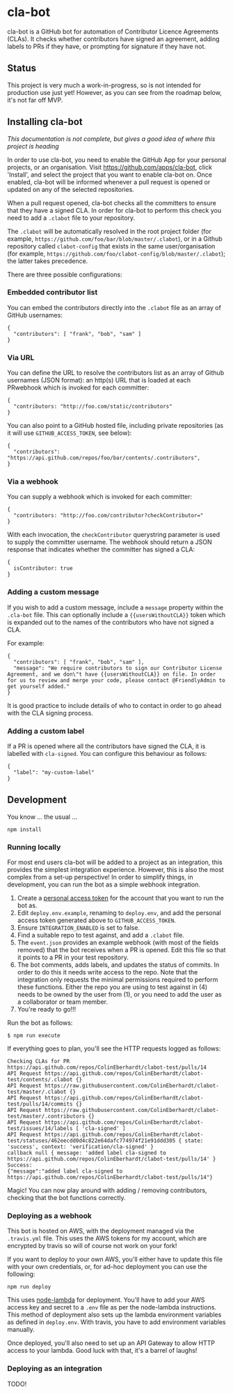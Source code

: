 # cla-bot

cla-bot is a GitHub bot for automation of Contributor Licence Agreements (CLAs). It checks whether contributors have signed an agreement, adding labels to PRs if they have, or prompting for signature if they have not.

## Status

This project is very much a work-in-progress, so is not intended for production use just yet! However, as you can see from the roadmap below, it's not far off MVP.


## Installing cla-bot

*This documentation is not complete, but gives a good idea of where this project is heading*

In order to use cla-bot, you need to enable the GitHub App for your personal projects, or an organisation. Visit https://github.com/apps/cla-bot, click 'Install', and select the project that you want to enable cla-bot on. Once enabled, cla-bot will be informed whenever a pull request is opened or updated on any of the selected repositories.

When a pull request opened, cla-bot checks all the committers to ensure that they have a signed CLA. In order for cla-bot to perform this check you need to add a `.clabot` file to your repository.

The `.clabot` will be automatically resolved in the root project folder (for example, `https://github.com/foo/bar/blob/master/.clabot`), or in a Github repository called `clabot-config` that exists in the same user/organisation (for example, `https://github.com/foo/clabot-config/blob/master/.clabot`); the latter takes precedence.

There are three possible configurations:

### Embedded contributor list

You can embed the contributors directly into the `.clabot` file as an array of GitHub usernames:

```
{
  "contributors": [ "frank", "bob", "sam" ]
}
```

### Via URL

You can define the URL to resolve the contributors list as an array of Github usernames (JSON format):  an http(s) URL that is loaded at each PRwebhook which is invoked for each committer:

```
{
  "contributors: "http://foo.com/static/contributors"
}
```

You can also point to a GitHub hosted file, including private repositories (as it will use `GITHUB_ACCESS_TOKEN`, see below):

```
{
  "contributors": "https://api.github.com/repos/foo/bar/contents/.contributors",
}
```

### Via a webhook

You can supply a webhook which is invoked for each committer:

```
{
  "contributors: "http://foo.com/contributor?checkContributor="
}
```

With each invocation, the `checkContributor` querystring parameter is used to supply the committer username. The webhook should return a JSON response that indicates whether the committer has signed a CLA:

```
{
  isContributor: true
}
```

### Adding a custom message

If you wish to add a custom message, include a `message` property within the `.cla-bot` file. This can optionally include a `{{usersWithoutCLA}}` token which is expanded out to the names of the contributors who have not signed a CLA.

For example:

```
{
  "contributors": [ "frank", "bob", "sam" ],
  "message": "We require contributors to sign our Contributor License Agreement, and we don\"t have {{usersWithoutCLA}} on file. In order for us to review and merge your code, please contact @FriendlyAdmin to get yourself added."
}
```

It is good practice to include details of who to contact in order to go ahead with the CLA signing process.

### Adding a custom label

If a PR is opened where all the contributors have signed the CLA, it is labelled with `cla-signed`. You can configure this behaviour as follows:

```
{
  "label": "my-custom-label"
}
```

## Development

You know ... the usual ...

~~~
npm install
~~~

### Running locally

For most end users cla-bot will be added to a project as an integration, this provides the simplest integration experience. However, this is also the most complex from a set-up perspective! In order to simplify things, in development, you can run the bot as a simple webhook integration.

1. Create a [personal access token](https://github.com/settings/tokens) for the account that you want to run the bot as.
2. Edit `deploy.env.example`, renaming to `deploy.env`, and add the personal access token generated above to `GITHUB_ACCESS_TOKEN`.
3. Ensure `INTEGRATION_ENABLED` is set to false.
4. Find a suitable repo to test against, and add a `.clabot` file.
5. The `event.json` provides an example webhook (with most of the fields removed) that the bot receives when a PR is opened. Edit this file so that it points to a PR in your test repository.
6. The bot comments, adds labels, and updates the status of commits. In order to do this it needs write access to the repo. Note that the integration only requests the minimal permissions required to perform these functions. Either the repo you are using to test against in (4) needs to be owned by the user from (1), or you need to add the user as a collaborator or team member.
7. You're ready to go!!!

Run the bot as follows:

```
$ npm run execute  
```

If everything goes to plan, you'll see the HTTP requests logged as follows:

```
Checking CLAs for PR https://api.github.com/repos/ColinEberhardt/clabot-test/pulls/14
API Request https://api.github.com/repos/ColinEberhardt/clabot-test/contents/.clabot {}
API Request https://raw.githubusercontent.com/ColinEberhardt/clabot-test/master/.clabot {}
API Request https://api.github.com/repos/ColinEberhardt/clabot-test/pulls/14/commits {}
API Request https://raw.githubusercontent.com/ColinEberhardt/clabot-test/master/.contributors {}
API Request https://api.github.com/repos/ColinEberhardt/clabot-test/issues/14/labels [ 'cla-signed' ]
API Request https://api.github.com/repos/ColinEberhardt/clabot-test/statuses/462eecdd0d4c822e64dafc774974f21e91ddd305 { state: 'success', context: 'verification/cla-signed' }
callback null { message: 'added label cla-signed to https://api.github.com/repos/ColinEberhardt/clabot-test/pulls/14' }
Success:
{"message":"added label cla-signed to https://api.github.com/repos/ColinEberhardt/clabot-test/pulls/14"}
```

Magic! You can now play around with adding / removing contributors, checking that the bot functions correctly.

### Deploying as a webhook

This bot is hosted on AWS, with the deployment managed via the `.travis.yml` file. This uses the AWS tokens for my account, which are encrypted by travis so will of course not work on your fork!

If you want to deploy to your own AWS, you'll either have to update this file with your own credentials, or, for ad-hoc deployment you can use the following:

```
npm run deploy
```

This uses [node-lambda](https://github.com/motdotla/node-lambda) for deployment. You'll have to add your AWS access key and secret to a `.env` file as per the node-lambda instructions. This method of deployment also sets up the lambda environment variables as defined in `deploy.env`. With travis, you have to add environment variables manually.

Once deployed, you'll also need to set up an API Gateway to allow HTTP access to your lambda. Good luck with that, it's a barrel of laughs!

### Deploying as an integration

TODO!
